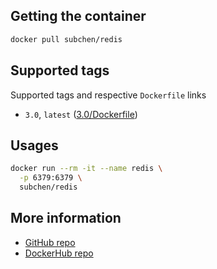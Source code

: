 ## Getting the container

```bash
docker pull subchen/redis
```


## Supported tags

Supported tags and respective `Dockerfile` links

* `3.0`, `latest` ([3.0/Dockerfile](https://github.com/subchen/docker-images/blob/master/redis/3.0/Dockerfile))


## Usages

```bash
docker run --rm -it --name redis \
  -p 6379:6379 \
  subchen/redis
```


## More information

* [GitHub repo](https://github.com/subchen/docker-images/blob/master/redis)
* [DockerHub repo](https://hub.docker.com/r/subchen/redis)

